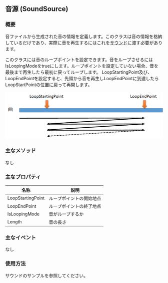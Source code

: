 ﻿## 音源 (SoundSource)

### 概要

音ファイルから生成された音の情報を定義します。このクラスは音の情報を格納しているだけであり、実際に音を再生するにはこれを[サウンド](./Sound.md)に渡す必要があります。

このクラスには音のループポイントを設定できます。音をループさせるにはIsLoopingModeをtrueにします。ループポイントを設定していない場合、音を最後まで再生したら最初に戻ってループします。
LoopStartingPoint及び、LoopEndPointを設定すると、先頭から音を再生しLoopEndPointに到達したらLoopStartPointの位置に戻って再開します。

![ループ](img/Loop.png)

### 主なメソッド

なし

### 主なプロパティ

| 名称 | 説明 |
|---|---|
| LoopStartingPoint | ループポイントの開始地点 |
| LoopEndPoint | ループポイントの終了地点 |
| IsLoopingMode | 音がループするか |
| Length | 音の長さ |

### 主なイベント

なし

### 使用方法

サウンドのサンプルを参照してください。
